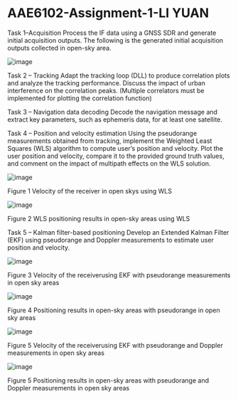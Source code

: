 # AAE6102-Assignment-1-LI YUAN

Task 1–Acquisition
Process the IF data using a GNSS SDR and generate initial acquisition outputs. The following is the generated initial acquisition outputs collected in open-sky area.

![image](https://github.com/user-attachments/assets/d8779731-d0a3-4867-9ba7-41627b28fdc5)



Task 2 – Tracking
Adapt the tracking loop (DLL) to produce correlation plots and analyze the tracking performance. Discuss the impact of urban interference on the correlation peaks. (Multiple correlators must be implemented for plotting the correlation function)





Task 3 – Navigation data decoding
Decode the navigation message and extract key parameters, such as ephemeris data, for at least one satellite.





Task 4 – Position and velocity estimation
Using the pseudorange measurements obtained from tracking, implement the Weighted Least Squares (WLS) algorithm to compute user’s position and velocity. Plot the user position and velocity, compare it to the provided ground truth values, and comment on the impact of multipath effects on the WLS solution.


 ![image](https://github.com/user-attachments/assets/f0c6c962-5bd5-4f21-af0b-630c2304c16a)

Figure 1 Velocity of the receiver in open skys using WLS


![image](https://github.com/user-attachments/assets/8e3228f1-4bd5-473b-b798-438738c91cf3)


Figure 2 WLS positioning results in open-sky areas using WLS






Task 5 – Kalman filter-based positioning
Develop an Extended Kalman Filter (EKF) using pseudorange and Doppler measurements to estimate user position and velocity.


![image](https://github.com/user-attachments/assets/4b04c62b-3f26-4726-82bc-c4ee6130b8de)

Figure 3 Velocity of the receiverusing EKF with pseudorange measurements in open sky areas


![image](https://github.com/user-attachments/assets/7a041f05-7bd3-43b1-8e8e-b7190b432352)

Figure 4 Positioning results in open-sky areas with pseudorange in open sky areas


![image](https://github.com/user-attachments/assets/1358cfe2-bd31-4444-8b86-788ba289b393)

Figure 5 Velocity of the receiverusing EKF with pseudorange and Doppler measurements in open sky areas


![image](https://github.com/user-attachments/assets/c914b4d2-60a8-4b1b-86cb-b09f14f738b2)

Figure 5 Positioning results in open-sky areas with pseudorange and Doppler measurements in open sky areas

